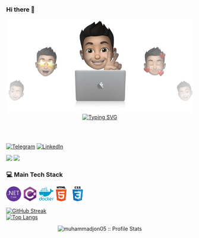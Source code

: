 ### Hi there 👋

<!--
**Muhammadjon05/Muhammadjon05** is a ✨ _special_ ✨ repository because its `README.md` (this file) appears on your GitHub profile.

Here are some ideas to get you started:

- 🔭 I’m currently working on ...
- 🌱 I’m currently learning ...
- 👯 I’m looking to collaborate on ...
- 🤔 I’m looking for help with ...
- 💬 Ask me about ...
- 📫 How to reach me: ...
- 😄 Pronouns: ...
- ⚡ Fun fact: ...
-->

<p align="center">
<img src="./Muhammadjon.png" alt="Mukhammadjon Makhkamboev"/>
<a href="https://github.com/muhammadjon05"><img alt="Typing SVG" src="https://readme-typing-svg.herokuapp.com?font=IBM+Plex+Sans&size=25&duration=4500&color=BCB1F7&center=true&width=500&lines=Hi,+I'm+Muhammadjon+Makhkamboev+👋;.Net+Developer;Nice+to+meet+you!" /> </a> </p>

 <br/><br/>

<a href="https://t.me/Mahkamof_571"><img alt="Telegram" src="https://img.shields.io/badge/telegram-gray?style=flat-square&logo=telegram"></a>
<a href="https://www.linkedin.com/in/mukhammadjon-makhkamboev-313b41270/"><img alt="LinkedIn" src="https://img.shields.io/badge/LinkedIn-gray?style=flat-square&logo=linkedin"></a>

[![](https://komarev.com/ghpvc/?username=muhammadjon05&color=orange&label=Profile%20Views)](https://github.com/muhammadjon05/MuhammadjonBlog)
[![](https://img.shields.io/github/followers/muhammadjon05?label=GitHub%20Followers)](https://github.com/muhammadjon05)

### 💻 Main Tech Stack

<img src="https://github.com/devicons/devicon/blob/master/icons/dotnetcore/dotnetcore-original.svg" alt="dotnet logo" width="40" height="40" /> <img src="https://github.com/devicons/devicon/blob/master/icons/csharp/csharp-original.svg" alt="csharp logo" width="40" height="40" /> <img src="https://github.com/devicons/devicon/blob/master/icons/docker/docker-plain-wordmark.svg" alt="csharp logo" width="40" height="40" /><img src="https://raw.githubusercontent.com/github/explore/80688e429a7d4ef2fca1e82350fe8e3517d3494d/topics/html/html.png" alt="swift logo" width="40" height="40" /> <img src="https://raw.githubusercontent.com/github/explore/80688e429a7d4ef2fca1e82350fe8e3517d3494d/topics/css/css.png" alt="swift logo" width="40" height="40" />


[![GitHub Streak](https://streak-stats.demolab.com/?user=muhammadjon05&theme=dark)](https://github.com/muhammadjon05/)<br/>
[![Top Langs](https://github-readme-stats.vercel.app/api/top-langs/?username=muhammadjon05&text_color=ffffff&text_bold=true&title_color=e3289c&bg_color=2b213a&card_width=495px&hide=html,css)](https://github.com/muhammadjon05/)

</div>


<p align="center"><img src="https://github-readme-stats.vercel.app/api?username=muhammadjon05&show_icons=true&theme=synthwave" alt="muhammadjon05 :: Profile Stats" /></p>

